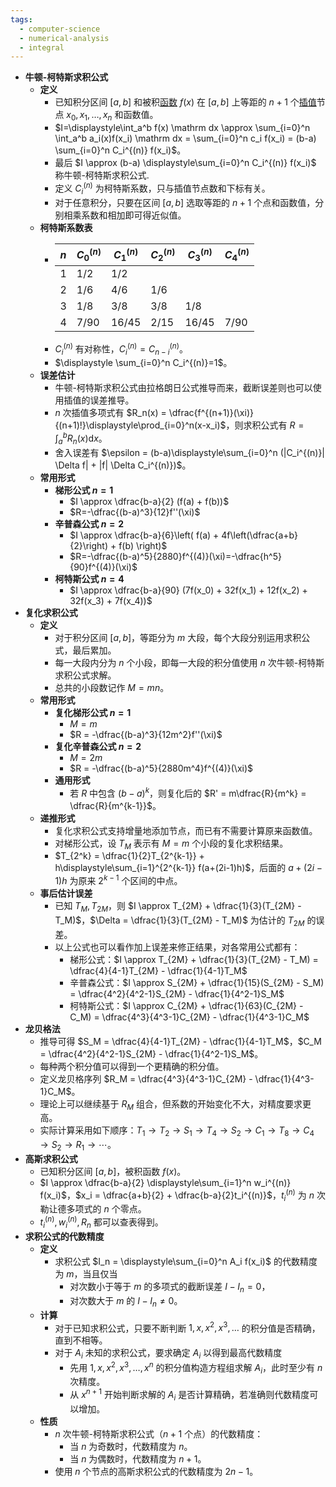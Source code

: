 ```yaml
---
tags:
  - computer-science
  - numerical-analysis
  - integral
---
```

- **牛顿-柯特斯求积公式**
    - **定义**
        - 已知积分区间 $[a,b]$ 和被积[函数](/notes/docs/mathematics/calculus/function) $f(x)$ 在 $[a,b]$ 上等距的 $n+1$ 个[插值](/notes/docs/computer-science/numerical-analysis/interpolation)节点 $x_0,x_1,\dots,x_n$ 和函数值。
        - $I=\displaystyle\int_a^b f(x) \mathrm dx \approx \sum_{i=0}^n \int_a^b a_i(x)f(x_i) \mathrm dx = \sum_{i=0}^n c_i f(x_i) = (b-a) \sum_{i=0}^n C_i^{(n)} f(x_i)$。
        - 最后 $I \approx (b-a) \displaystyle\sum_{i=0}^n C_i^{(n)} f(x_i)$ 称牛顿-柯特斯求积公式.
        - 定义 $C_i^{(n)}$ 为柯特斯系数，只与插值节点数和下标有关。
        - 对于任意积分，只要在区间 $[a,b]$ 选取等距的 $n+1$ 个点和函数值，分别相乘系数和相加即可得近似值。
    - **柯特斯系数表**
        - | $n$ | $C_0^{(n)}$ | $C_1^{(n)}$ | $C_2^{(n)}$ | $C_3^{(n)}$ | $C_4^{(n)}$ |
          |-|-|-|-|-|-|
          | $1$ | $1/2$ | $1/2$ | | | |
          | $2$ | $1/6$ | $4/6$ | $1/6$ | | |
          | $3$ | $1/8$ | $3/8$ | $3/8$ | $1/8$ | |
          | $4$ | $7/90$ | $16/45$ | $2/15$ | $16/45$ | $7/90$ |
        - $C_i^{(n)}$ 有对称性，$C_i^{(n)}=C_{n-i}^{(n)}$。
        - $\displaystyle \sum_{i=0}^n C_i^{(n)}=1$。
    - **误差估计**
        - 牛顿-柯特斯求积公式由拉格朗日公式推导而来，截断误差则也可以使用插值的误差推导。
        - $n$ 次插值多项式有 $R_n(x) = \dfrac{f^{(n+1)}(\xi)}{(n+1)!}\displaystyle\prod_{i=0}^n(x-x_i)$，则求积公式有 $R=\displaystyle\int_a^b R_n(x)\mathrm dx$。
        - 舍入误差有 $\epsilon = (b-a)\displaystyle\sum_{i=0}^n (|C_i^{(n)}| \Delta f| + |f| \Delta C_i^{(n)})$。
    - **常用形式**
        - **梯形公式 $n=1$**
            - $I \approx \dfrac{b-a}{2} (f(a) + f(b))$
            - $R=-\dfrac{(b-a)^3}{12}f''(\xi)$
        - **辛普森公式 $n=2$**
            - $I \approx \dfrac{b-a}{6}\left( f(a) + 4f\left(\dfrac{a+b}{2}\right) + f(b) \right)$
            - $R=-\dfrac{(b-a)^5}{2880}f^{(4)}(\xi)=-\dfrac{h^5}{90}f^{(4)}(\xi)$
        - **柯特斯公式 $n=4$**
            - $I \approx \dfrac{b-a}{90} (7f(x_0) + 32f(x_1) + 12f(x_2) + 32f(x_3) + 7f(x_4))$
- **复化求积公式**
    - **定义**
        - 对于积分区间 $[a,b]$，等距分为 $m$ 大段，每个大段分别运用求积公式，最后累加。
        - 每一大段内分为 $n$ 个小段，即每一大段的积分值使用 $n$ 次牛顿-柯特斯求积公式求解。
        - 总共的小段数记作 $M=mn$。
    - **常用形式**
        - **复化梯形公式 $n=1$**
            - $M=m$
            - $R = -\dfrac{(b-a)^3}{12m^2}f''(\xi)$
        - **复化辛普森公式 $n=2$**
            - $M=2m$
            - $R = -\dfrac{(b-a)^5}{2880m^4}f^{(4)}(\xi)$
        - **通用形式**
            - 若 $R$ 中包含 $(b-a)^k$，则复化后的 $R' = m\dfrac{R}{m^k} = \dfrac{R}{m^{k-1}}$。
    - **递推形式**
        - 复化求积公式支持增量地添加节点，而已有不需要计算原来函数值。
        - 对梯形公式，设 $T_M$ 表示有 $M=m$ 个小段的复化求积结果。
        - $T_{2^k} = \dfrac{1}{2}T_{2^{k-1}} + h\displaystyle\sum_{i=1}^{2^{k-1}} f(a+(2i-1)h)$，后面的 $a+(2i-1)h$ 为原来 $2^{k-1}$ 个区间的中点。
    - **事后估计误差**
        - 已知 $T_M,T_{2M}$，则 $I \approx T_{2M} + \dfrac{1}{3}(T_{2M} - T_M)$，$\Delta = \dfrac{1}{3}(T_{2M} - T_M)$ 为估计的 $T_{2M}$ 的误差。
        - 以上公式也可以看作加上误差来修正结果，对各常用公式都有：
            - 梯形公式：$I \approx T_{2M} + \dfrac{1}{3}(T_{2M} - T_M) = \dfrac{4}{4-1}T_{2M} - \dfrac{1}{4-1}T_M$
            - 辛普森公式：$I \approx S_{2M} + \dfrac{1}{15}(S_{2M} - S_M) = \dfrac{4^2}{4^2-1}S_{2M} - \dfrac{1}{4^2-1}S_M$
            - 柯特斯公式：$I \approx C_{2M} + \dfrac{1}{63}(C_{2M} - C_M) = \dfrac{4^3}{4^3-1}C_{2M} - \dfrac{1}{4^3-1}C_M$
- **龙贝格法**
    - 推导可得 $S_M = \dfrac{4}{4-1}T_{2M} - \dfrac{1}{4-1}T_M$，$C_M = \dfrac{4^2}{4^2-1}S_{2M} - \dfrac{1}{4^2-1}S_M$。
    - 每种两个积分值可以得到一个更精确的积分值。
    - 定义龙贝格序列 $R_M = \dfrac{4^3}{4^3-1}C_{2M} - \dfrac{1}{4^3-1}C_M$。
    - 理论上可以继续基于 $R_M$ 组合，但系数的开始变化不大，对精度要求更高。
    - 实际计算采用如下顺序：$T_1 \to T_2 \to S_1 \to T_4 \to S_2 \to C_1 \to T_8 \to C_4 \to S_2 \to R_1 \to \cdots$。
- **高斯求积公式**
    - 已知积分区间 $[a,b]$，被积函数 $f(x)$。
    - $I \approx \dfrac{b-a}{2} \displaystyle\sum_{i=1}^n w_i^{(n)} f(x_i)$，$x_i = \dfrac{a+b}{2} + \dfrac{b-a}{2}t_i^{(n)}$，$t_i^{(n)}$ 为 $n$ 次勒让德多项式的 $n$ 个零点。
    - $t_i^{(n)},w_i^{(n)},R_n$ 都可以查表得到。
- **求积公式的代数精度**
    - **定义**
        - 求积公式 $I_n = \displaystyle\sum_{i=0}^n A_i f(x_i)$ 的代数精度为 $m$，当且仅当
            - 对次数小于等于 $m$ 的多项式的截断误差 $I-I_n=0$，
            - 对次数大于 $m$ 的 $I-I_n\ne 0$。
    - **计算**
        - 对于已知求积公式，只要不断判断 $1,x,x^2,x^3,\dots$ 的积分值是否精确，直到不相等。
        - 对于 $A_i$ 未知的求积公式，要求确定 $A_i$ 以得到最高代数精度
            - 先用 $1,x,x^2,x^3,\dots,x^n$ 的积分值构造方程组求解 $A_i$，此时至少有 $n$ 次精度。
            - 从 $x^{n+1}$ 开始判断求解的 $A_i$ 是否计算精确，若准确则代数精度可以增加。
    - **性质**
        - $n$ 次牛顿-柯特斯求积公式（$n+1$ 个点）的代数精度：
            - 当 $n$ 为奇数时，代数精度为 $n$。
            - 当 $n$ 为偶数时，代数精度为 $n+1$。
        - 使用 $n$ 个节点的高斯求积公式的代数精度为 $2n-1$。
